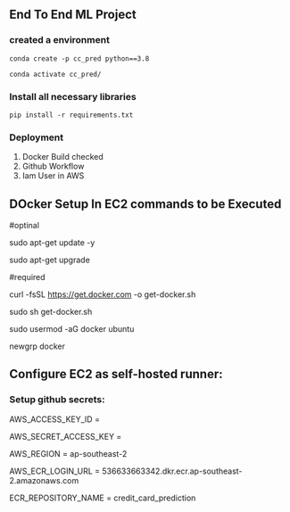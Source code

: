 ## End To End ML Project

### created a environment
```
conda create -p cc_pred python==3.8

conda activate cc_pred/
```
### Install all necessary libraries
```
pip install -r requirements.txt
```

### Deployment
1. Docker Build checked
2. Github Workflow
3. Iam User in AWS

## DOcker Setup In EC2 commands to be Executed
#optinal

sudo apt-get update -y

sudo apt-get upgrade

#required

curl -fsSL https://get.docker.com -o get-docker.sh

sudo sh get-docker.sh

sudo usermod -aG docker ubuntu

newgrp docker

## Configure EC2 as self-hosted runner:

### Setup github secrets:

AWS_ACCESS_KEY_ID = 

AWS_SECRET_ACCESS_KEY = 

AWS_REGION = ap-southeast-2

AWS_ECR_LOGIN_URL = 536633663342.dkr.ecr.ap-southeast-2.amazonaws.com

ECR_REPOSITORY_NAME = credit_card_prediction



